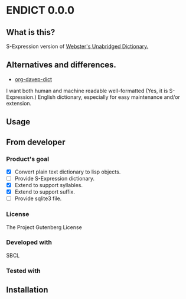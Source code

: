 # ENDICT 0.0.0
## What is this?
S-Expression version of [Webster's Unabridged Dictionary.][origin]

## Alternatives and differences.
* [org-davep-dict]

I want both human and machine readable well-formatted (Yes, it is S-Expression.) English dictionary, especially for easy maintenance and/or extension.

## Usage

## From developer

### Product's goal

- [x] Convert plain text dictionary to lisp objects.
- [ ] Provide S-Expression dictionary.
- [x] Extend to support syllables.
- [x] Extend to support suffix.
- [ ] Provide sqlite3 file.

### License
The Project Gutenberg License

### Developed with
SBCL

### Tested with

## Installation

<!-- Links -->
[origin]:https://www.gutenberg.org/ebooks/29765
[org-davep-dict]:https://github.com/davep/org-davep-dict

